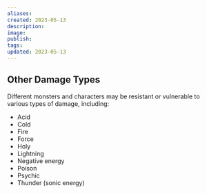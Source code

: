 ```yaml
---
aliases: 
created: 2023-05-13
description: 
image: 
publish: 
tags: 
updated: 2023-05-13
---
```


## Other Damage Types

Different monsters and characters may be resistant or vulnerable to  
various types of damage, including:

- Acid
- Cold
- Fire
- Force
- Holy
- Lightning
- Negative energy
- Poison
- Psychic
- Thunder (sonic energy)